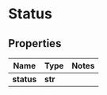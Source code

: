 # Status

## Properties
Name | Type | Notes
------------ | ------------- | -------------
**status** | **str** | 


